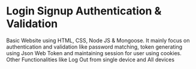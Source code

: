 # Login Signup Authentication & Validation
Basic Website using HTML, CSS, Node JS & Mongoose. It mainly focus on authentication and validation like password matching, token generating using Json Web Token and maintaining session for user using cookies. Other Functionalities like Log Out from single device and All devices
